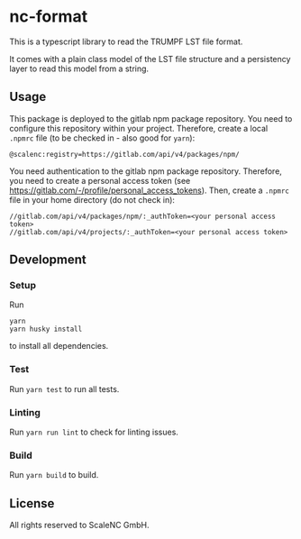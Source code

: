 # nc-format

This is a typescript library to read the TRUMPF LST file format.

It comes with a plain class model of the LST file structure and a persistency layer to read this model from a string.

## Usage

This package is deployed to the gitlab npm package repository. You need to configure this repository within your project.
Therefore, create a local `.npmrc` file (to be checked in - also good for `yarn`):

```
@scalenc:registry=https://gitlab.com/api/v4/packages/npm/
```

You need authentication to the gitlab npm package repository. Therefore, you need to create a personal access token (see https://gitlab.com/-/profile/personal_access_tokens).
Then, create a `.npmrc` file in your home directory (do not check in):

```
//gitlab.com/api/v4/packages/npm/:_authToken=<your personal access token>
//gitlab.com/api/v4/projects/:_authToken=<your personal access token>
```

## Development

### Setup

Run

```
yarn
yarn husky install
```

to install all dependencies.

### Test

Run `yarn test` to run all tests.

### Linting

Run `yarn run lint` to check for linting issues.

### Build

Run `yarn build` to build.

## License

All rights reserved to ScaleNC GmbH.
